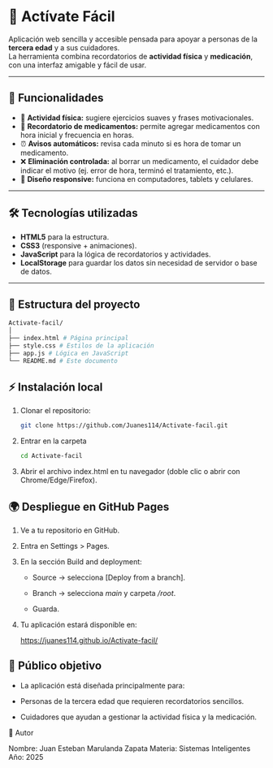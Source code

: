 # 💪 Actívate Fácil

Aplicación web sencilla y accesible pensada para apoyar a personas de la **tercera edad** y a sus cuidadores.  
La herramienta combina recordatorios de **actividad física** y **medicación**, con una interfaz amigable y fácil de usar.

---

## 🚀 Funcionalidades

- 🏃 **Actividad física:** sugiere ejercicios suaves y frases motivacionales.  
- 💊 **Recordatorio de medicamentos:** permite agregar medicamentos con hora inicial y frecuencia en horas.  
- ⏰ **Avisos automáticos:** revisa cada minuto si es hora de tomar un medicamento.  
- ❌ **Eliminación controlada:** al borrar un medicamento, el cuidador debe indicar el motivo (ej. error de hora, terminó el tratamiento, etc.).  
- 📱 **Diseño responsive:** funciona en computadores, tablets y celulares.  

---

## 🛠️ Tecnologías utilizadas

- **HTML5** para la estructura.  
- **CSS3** (responsive + animaciones).  
- **JavaScript** para la lógica de recordatorios y actividades.  
- **LocalStorage** para guardar los datos sin necesidad de servidor o base de datos.  

---

## 📂 Estructura del proyecto

```bash
Activate-facil/
│
├── index.html # Página principal
├── style.css # Estilos de la aplicación
├── app.js # Lógica en JavaScript
└── README.md # Este documento
```

## ⚡ Instalación local

1. Clonar el repositorio:

   ```bash
   git clone https://github.com/Juanes114/Activate-facil.git
   ``` 
2. Entrar en la carpeta

    ```bash
    cd Activate-facil
    ```

3. Abrir el archivo index.html en tu navegador (doble clic o abrir con Chrome/Edge/Firefox).


## 🌍 Despliegue en GitHub Pages

1. Ve a tu repositorio en GitHub.

2. Entra en Settings > Pages.

3. En la sección Build and deployment:

    - Source → selecciona [Deploy from a branch].

    - Branch → selecciona *main* y carpeta */root*.

    - Guarda.

4. Tu aplicación estará disponible en:

    https://juanes114.github.io/Activate-facil/


## 👥 Público objetivo

- La aplicación está diseñada principalmente para:

- Personas de la tercera edad que requieren recordatorios sencillos.

- Cuidadores que ayudan a gestionar la actividad física y la medicación.


📌 Autor

Nombre: Juan Esteban Marulanda Zapata
Materia: Sistemas Inteligentes
Año: 2025
